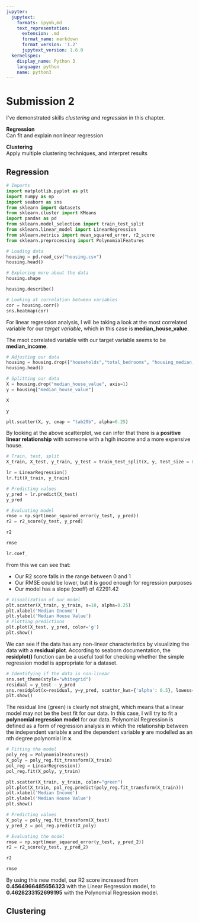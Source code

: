 ```yaml
---
jupyter:
  jupytext:
    formats: ipynb,md
    text_representation:
      extension: .md
      format_name: markdown
      format_version: '1.2'
      jupytext_version: 1.6.0
  kernelspec:
    display_name: Python 3
    language: python
    name: python3
---
```


# Submission 2
I've demonstrated skills *clustering* and *regression* in this chapter.


**Regression**
<br>
Can fit and explain nonlinear regression


**Clustering**
<br>
Apply multiple clustering techniques, and interpret results


## Regression

```python
# Imports
import matplotlib.pyplot as plt
import numpy as np
import seaborn as sns
from sklearn import datasets
from sklearn.cluster import KMeans
import pandas as pd
from sklearn.model_selection import train_test_split
from sklearn.linear_model import LinearRegression
from sklearn.metrics import mean_squared_error, r2_score
from sklearn.preprocessing import PolynomialFeatures
```

```python
# Loading data
housing = pd.read_csv("housing.csv")
housing.head()
```

```python
# Exploring more about the data
housing.shape
```

```python
housing.describe()
```

```python
# Looking at correlation between variables
cor = housing.corr()
sns.heatmap(cor)
```

For linear regression analysis, I will be taking a look at the most correlated variable for our *target variable*, which in this case is **median_house_value**.

The msot correlated variable with our target variable seems to be **median_income**.

```python
# Adjusting our data
housing = housing.drop(["households","total_bedrooms", "housing_median_age", "longitude","latitude","total_rooms","population","ocean_proximity"], axis=1)
housing.head()
```

```python
# Splitting our data
X = housing.drop("median_house_value", axis=1)
y = housing["median_house_value"]
```

```python
X
```

```python
y
```

```python
plt.scatter(X, y, cmap = "tab20b", alpha=0.25)
```

By looking at the above scatterplot, we can infer that  there is a **positive linear relationship** with someone with a hgih income and a more expensive house.

```python
# Train, test, split
X_train, X_test, y_train, y_test = train_test_split(X, y, test_size = 0.3, random_state = 0)
```

```python
lr = LinearRegression()
lr.fit(X_train, y_train)
```

```python
# Predicting values
y_pred = lr.predict(X_test)
y_pred
```

```python
# Evaluating model
rmse = np.sqrt(mean_squared_error(y_test, y_pred))
r2 = r2_score(y_test, y_pred)
```

```python
r2
```

```python
rmse
```

```python
lr.coef_
```

From this we can see that:
* Our R2 score falls in the range between 0 and 1
* Our RMSE could be lower, but it is good enough for regression purposes
* Our model has a slope (coeff) of 42291.42

```python
# Visualization of our model
plt.scatter(X_train, y_train, s=10, alpha=0.25)
plt.xlabel('Median Income')
plt.ylabel('Median House Value')
# Plotting predictions
plt.plot(X_test, y_pred, color='g')
plt.show()
```

We can see if the data has any non-linear characteristics by visualizing the data with a **residual plot**. According to seaborn documentation, the **residplot()** function can be a useful tool for checking whether the simple regression model is appropriate for a dataset.

```python
# Identifying if the data is non-linear
sns.set_theme(style="whitegrid")
residual = y_test - y_pred
sns.residplot(x=residual, y=y_pred, scatter_kws={'alpha': 0.5}, lowess=True, line_kws={'color': 'green', 'lw': 1, 'alpha': 0.8})
plt.show()
```

The residual line (green) is clearly not straight, which means that a linear model may not be the best fit for our data. In this case, I will try to fit a **polynomial regression model** for our data. Polynomial Regression is defined as a form of regression analysis in which the relationship between the independent variable **x** and the dependent variable **y** are modelled as an nth degree polynomial in **x**.

```python
# Fitting the model
poly_reg = PolynomialFeatures()
X_poly = poly_reg.fit_transform(X_train)
pol_reg = LinearRegression()
pol_reg.fit(X_poly, y_train)
```

```python
plt.scatter(X_train, y_train, color="green")
plt.plot(X_train, pol_reg.predict(poly_reg.fit_transform(X_train)))
plt.xlabel('Median Income')
plt.ylabel('Median House Value')
plt.show()
```

```python
# Predicting values
X_poly = poly_reg.fit_transform(X_test)
y_pred_2 = pol_reg.predict(X_poly)
```

```python
# Evaluating the model
rmse = np.sqrt(mean_squared_error(y_test, y_pred_2))
r2 = r2_score(y_test, y_pred_2)
```

```python
r2
```

```python
rmse
```

By using this new model, our R2 score increased from **0.4564966485656323** with the Linear Regression model, to **0.4628233152699195** with the Polynomial Regression model.


## Clustering

```python

```
